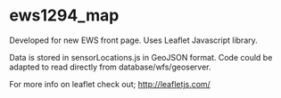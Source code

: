 # ews1294_map


Developed for new EWS front page. Uses Leaflet Javascript library. 

Data is stored in sensorLocations.js in GeoJSON format. Code could be adapted to read directly from database/wfs/geoserver.

For more info on leaflet check out; http://leafletjs.com/